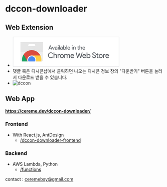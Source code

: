# dccon-downloader


## Web Extension
 * ![chrome-webstore](/ChromeWebStore_BadgeWBorder_v2_340x96.png)
 * 댓글 혹은 디시콘샵에서 클릭하면 나오는 디시콘 정보 창의 "다운받기" 버튼을 눌러서 다운로드 받을 수 있습니다.
 * ![dccon](https://user-images.githubusercontent.com/19284878/66704656-fb44b600-ed58-11e9-9008-562e4fde1008.PNG)

## Web App
**https://cereme.dev/dccon-downloader/**
### Frontend
 * With React.js, AntDesign
   * [/dccon-downloader-frontend](https://github.com/cereme/dccon-downloader/tree/master/dccon-downloader-frontend)

### Backend
 * AWS Lambda, Python
   * [/functions](https://github.com/cereme/dccon-downloader/tree/master/functions)


contact : ceremebsy@gmail.com